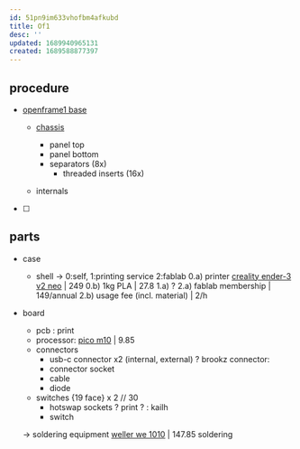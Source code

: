 ```yaml
---
id: 51pn9im633vhofbm4afkubd
title: Of1
desc: ''
updated: 1689940965131
created: 1689588877397
---
```


## procedure
- [openframe1 base](https://github.com/rana-sylvatica/OFOF1)
  + [chassis](https://www.printables.com/model/394573-openframe1-full-case/files)
    - panel top
    - panel bottom
    - separators (8x)
      + threaded inserts (16x)

  + internals
- [ ]

## parts
- case
  - shell
  -> 0:self, 1:printing service 2:fablab
  0.a) printer [creality ender-3 v2 neo](https://www.galaxus.ch/en/s1/product/creality-ender-3-v2-neo-3d-printers-21881888) | 249
  0.b) 1kg PLA | 27.8
  1.a) ?
  2.a) fablab membership | 149/annual
  2.b) usage fee (incl. material) | 2/h

- board
  - pcb : print
  - processor: [pico m10](https://www.galaxus.ch/en/s1/product/raspberry-pi-pico-cortex-m0-development-boards-kits-14697589) | 9.85
  - connectors
    - usb-c connector x2 (internal, external)
    ? brookz connector:
    - connector socket
    - cable
    - diode
  - switches {19 face} x 2 // 30
    - hotswap sockets
      ? print
      ?
      : kailh
    - switch

  -> soldering equipment
    [weller we 1010](https://www.galaxus.ch/en/s4/product/weller-erem-we-1010-soldering-set-230-v-fg-soldering-irons-10322796) | 147.85
    soldering
